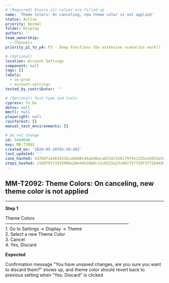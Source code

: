 ```yaml
---
# (Required) Ensure all values are filled up
name: 'Theme Colors: On canceling, new theme color is not applied'
status: Active
priority: Normal
folder: Display
authors: ''
team_ownership:
  - Channels
priority_p1_to_p4: P3 - Deep Functions (Do extensive scenarios work?)

# (Optional)
location: Account Settings
component: null
tags: []
labels:
  - se-prod
  - account-settings
tested_by_contributor: ''

# (Optional) Test type and tools
cypress: To Do
detox: null
mmctl: null
playwright: null
rainforest: []
manual_test_environments: []

# Do not change
id: 5444640
key: MM-T2092
created_on: '2020-05-20T05:50:49Z'
last_updated: ''
case_hashed: 5d7b8f1e401031bca0d48c44a4d0aca8210c550179f5e12d3ce5015e5c4ee8f2bc570fc71b9a3a18325cab5e1e518235
steps_hashed: c5ddf977a935980a20e4de18b0c15c0225a23c061f5ff29f3ff2b94d587dc69b196cab32ded67b16b6e7628136d6625c
---
```


<!-- (Auto-generated) Based on frontmatter's "key" and "name" -->

## MM-T2092: Theme Colors: On canceling, new theme color is not applied

---

**Step 1**

Theme Colors\
————————————————————————————\
1\. Go to Settings -> Display -> Theme\
2\. Select a new Theme Color\
3\. Cancel\
4\. Yes, Discard

**Expected**

Confirmation message "You have unsaved changes, are you sure you want to discard them?" shows up, and theme color should revert back to previous setting when "Yes, Discard" is clicked
